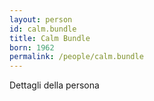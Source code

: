 ```yaml
---
layout: person
id: calm.bundle
title: Calm Bundle
born: 1962
permalink: /people/calm.bundle
---
```


Dettagli della persona 